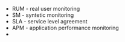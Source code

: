 * RUM - real user monitoring
* SM - syntetic monitoring
* SLA - service level agreement
* APM - application performance monitoring
* 